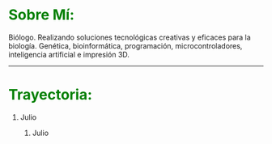 <H1><span style="color:green">Sobre Mí:</span></H1>
<p class="text-justify">Biólogo. Realizando soluciones tecnológicas creativas y eficaces para la biología. Genética, bioinformática, programación, microcontroladores, inteligencia artificial e impresión 3D.</p>

---
<H1><span style="color:green">Trayectoria:</span></H1>
<ol type=”A”>
  <li>Julio</li>
    <ol type=”A”>
      <li>Julio</li>
   </ol>
</ol>

